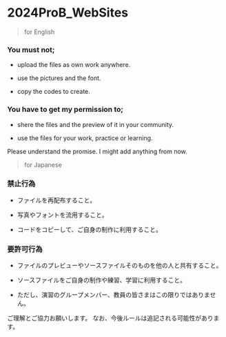 # 2024ProB_WebSites

> for English
### You must not;

- upload the files as own work anywhere.

- use the pictures and the font.

- copy the codes to create.


### You have to get my permission to;

- shere the files and the preview of it in your community.

- use the files for your work, practice or learning.

Please understand the promise.
I might add anything from now.


> for Japanese
### 禁止行為

- ファイルを再配布すること。

- 写真やフォントを流用すること。

- コードをコピーして、ご自身の制作に利用すること。


### 要許可行為

- ファイルのプレビューやソースファイルそのものを他の人と共有すること。

- ソースファイルをご自身の制作や練習、学習に利用すること。

- ただし、演習のグループメンバー、教員の皆さまはこの限りではありません。

ご理解とご協力お願いします。
なお、今後ルールは追記される可能性があります。
